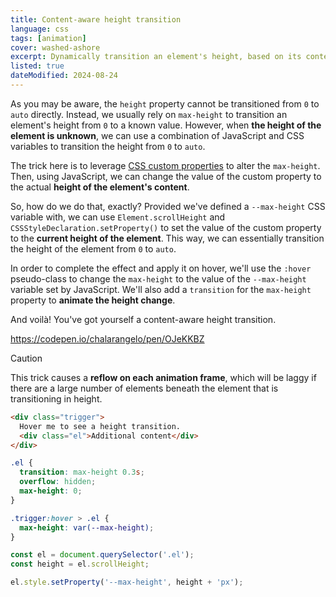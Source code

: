 ```yaml
---
title: Content-aware height transition
language: css
tags: [animation]
cover: washed-ashore
excerpt: Dynamically transition an element's height, based on its content.
listed: true
dateModified: 2024-08-24
---
```


As you may be aware, the `height` property cannot be transitioned from `0` to `auto` directly. Instead, we usually rely on `max-height` to transition an element's height from `0` to a known value. However, when **the height of the element is unknown**, we can use a combination of JavaScript and CSS variables to transition the height from `0` to `auto`.

The trick here is to leverage [CSS custom properties](/css/s/variables) to alter the `max-height`. Then, using JavaScript, we can change the value of the custom property to the actual **height of the element's content**.

So, how do we do that, exactly? Provided we've defined a `--max-height` CSS variable with, we can use `Element.scrollHeight` and `CSSStyleDeclaration.setProperty()` to set the value of the custom property to the **current height of the element**. This way, we can essentially transition the height of the element from `0` to `auto`.

In order to complete the effect and apply it on hover, we'll use the `:hover` pseudo-class to change the `max-height` to the value of the `--max-height` variable set by JavaScript. We'll also add a `transition` for the `max-height` property to **animate the height change**.

And voilà! You've got yourself a content-aware height transition.

https://codepen.io/chalarangelo/pen/OJeKKBZ

> [!CAUTION]
>
> This trick causes a **reflow on each animation frame**, which will be laggy if there are a large number of elements beneath the element that is transitioning in height.

```html
<div class="trigger">
  Hover me to see a height transition.
  <div class="el">Additional content</div>
</div>
```

```css
.el {
  transition: max-height 0.3s;
  overflow: hidden;
  max-height: 0;
}

.trigger:hover > .el {
  max-height: var(--max-height);
}
```

```js
const el = document.querySelector('.el');
const height = el.scrollHeight;

el.style.setProperty('--max-height', height + 'px');
```
